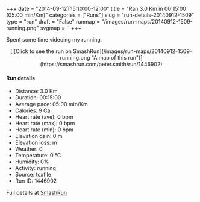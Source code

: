 +++
date = "2014-09-12T15:10:00-12:00"
title = "Ran 3.0 Km in 00:15:00 (05:00 min/Km)"
categories = ["Runs"]
slug = "run-details-20140912-1509"
type = "run"
draft = "False"
runmap = "/images/run-maps/20140912-1509-running.png"
svgmap = '<polyline points="">'
+++

Spent some time videoing my running. 



<!--more-->

<center>
[![Click to see the run on SmashRun](/images/run-maps/20140912-1509-running.png "A map of this run")](https://smashrun.com/peter.smith/run/1446902)
</center>

#### Run details

* Distance: 3.0 Km
* Duration: 00:15:00
* Average pace: 05:00 min/Km
* Calories: 9 Cal
* Heart rate (ave): 0 bpm
* Heart rate (max): 0 bpm
* Heart rate (min): 0 bpm
* Elevation gain: 0 m
* Elevation loss:  m
* Weather: 0
* Temperature: 0 &deg;C
* Humidity: 0%
* Activity: running
* Source: tcxfile
* Run ID: 1446902

Full details at [SmashRun](https://smashrun.com/peter.smith/run/1446902)